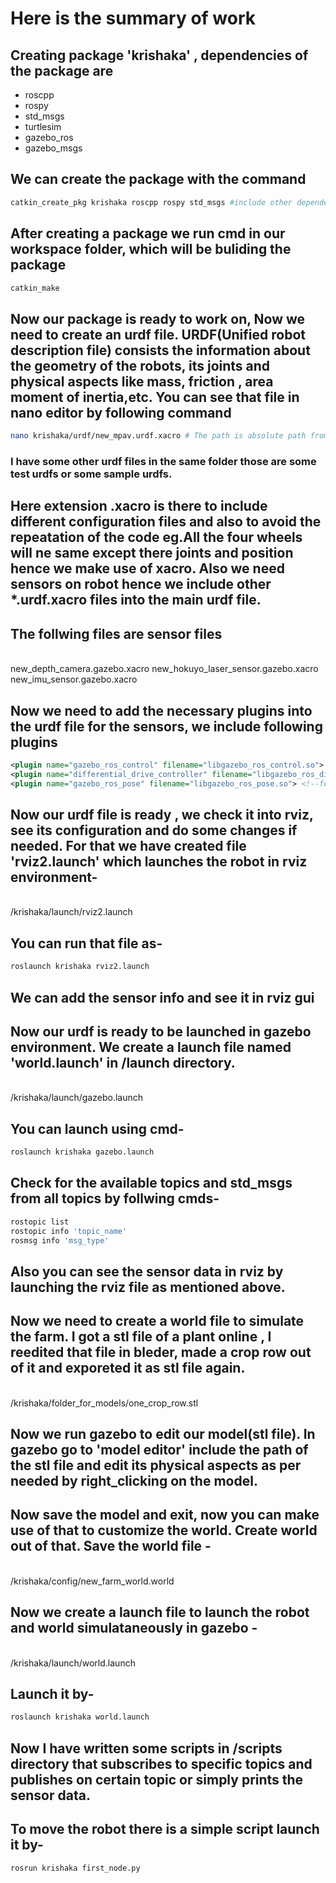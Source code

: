 # Here is the summary of work

## Creating package 'krishaka' , dependencies of the package are 
- roscpp
- rospy
- std_msgs
- turtlesim
- gazebo_ros
- gazebo_msgs

## We can create the package with the command 
```bash
catkin_create_pkg krishaka roscpp rospy std_msgs #include other dependencies

```

## After creating a package we run cmd in our workspace folder, which will be buliding the package
```bash
catkin_make
```

## Now our package is ready to work on, Now we need to create an urdf file. URDF(Unified robot description file) consists the information about the geometry of the robots, its joints and physical aspects like mass, friction , area moment of inertia,etc. You can see that file in nano editor by following command

```bash
nano krishaka/urdf/new_mpav.urdf.xacro # The path is absolute path from /home directory
```
### I have some other urdf files in the same folder those are some test urdfs or some sample urdfs.

## Here extension .xacro is there to include different configuration files and also to avoid the repeatation of the code eg.All the four wheels will ne same except there joints and position hence we make use of xacro.  Also we need sensors on robot hence we include other *.urdf.xacro files into the main urdf file.


## The follwing files are sensor files 
<br>
new_depth_camera.gazebo.xacro
new_hokuyo_laser_sensor.gazebo.xacro
new_imu_sensor.gazebo.xacro
</br>

## Now we need to add the necessary plugins into the urdf file for the sensors, we include following plugins
```xml
<plugin name="gazebo_ros_control" filename="libgazebo_ros_control.so">  
<plugin name="differential_drive_controller" filename="libgazebo_ros_diff_drive.so"><!-- for diff drive purpose-->
<plugin name="gazebo_ros_pose" filename="libgazebo_ros_pose.so"> <!--for topic '/pose'-->
```

## Now our urdf file is ready , we check it into rviz, see its configuration and do some changes if needed. For that we have created file 'rviz2.launch' which launches the robot in rviz environment-
<br>
/krishaka/launch/rviz2.launch
</br>

## You can run that file as- 
```bash
roslaunch krishaka rviz2.launch
```

## We can add the sensor info and see it in rviz gui
## Now our urdf is ready to be launched in gazebo environment. We create a launch file named 'world.launch' in /launch directory.
<br>
/krishaka/launch/gazebo.launch
</br>

## You can launch using cmd-
```bash
roslaunch krishaka gazebo.launch
``` 

## Check for the available topics and std_msgs from all topics by follwing cmds-
```bash
rostopic list 
rostopic info 'topic_name'
rosmsg info 'msg_type'
```
##  Also you can see the sensor data in rviz by launching the rviz file as mentioned above.

## Now we need to create a world file to simulate the farm. I got a stl file of a plant online , I reedited that file in bleder, made a crop row out of it and exporeted it as stl file again.
<br>
 /krishaka/folder_for_models/one_crop_row.stl
 </br>

## Now we run gazebo to edit our model(stl file). In gazebo go to 'model editor' include the path of the stl file and edit its physical aspects as per needed by right_clicking on the model.

## Now save the model and exit, now you can make use of that to customize the world. Create world out of that. Save the world file -
<br>
/krishaka/config/new_farm_world.world
</br>

## Now we create a launch file to launch the robot and world simulataneously in gazebo -
<br>
/krishaka/launch/world.launch
</br>

## Launch it by-
```bash
roslaunch krishaka world.launch
```

## Now I have written some scripts in /scripts directory that subscribes to specific topics and publishes on certain topic or simply prints the sensor data.


## To move the robot there is a simple script launch it by-
```bash
rosrun krishaka first_node.py
```

